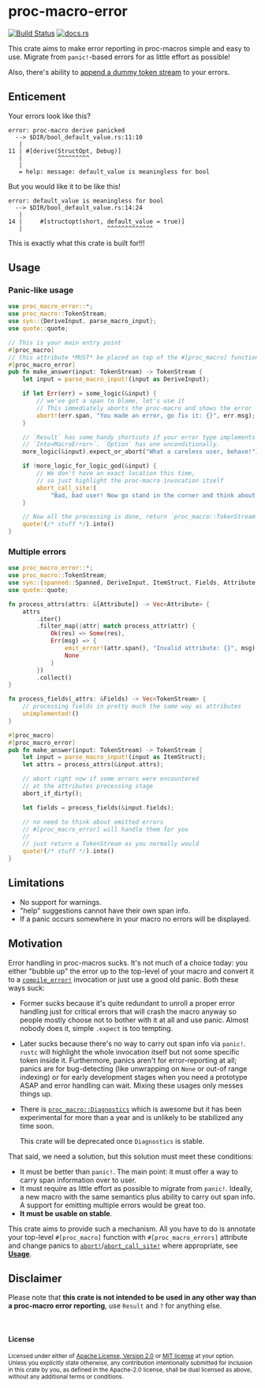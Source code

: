 # proc-macro-error

[![Build Status](https://travis-ci.org/CreepySkeleton/proc-macro-error.svg?branch=master)](https://travis-ci.org/CreepySkeleton/proc-macro-error)
[![docs.rs](https://docs.rs/proc-macro-error/badge.svg)](https://docs.rs/proc-macro-error)

This crate aims to make error reporting in proc-macros simple and easy to use.
Migrate from `panic!`-based errors for as little effort as possible!

Also, there's ability to [append a dummy token stream][crate::dummy] to your errors.

## Enticement

Your errors look like this?
```text
error: proc-macro derive panicked
  --> $DIR/bool_default_value.rs:11:10
   |
11 | #[derive(StructOpt, Debug)]
   |          ^^^^^^^^^
   |
   = help: message: default_value is meaningless for bool
```

But you would like it to be like this!
```text
error: default_value is meaningless for bool
  --> $DIR/bool_default_value.rs:14:24
   |
14 |     #[structopt(short, default_value = true)]
   |                        ^^^^^^^^^^^^^
```

This is exactly what this crate is built for!!!

## Usage

### Panic-like usage

```rust
use proc_macro_error::*;
use proc_macro::TokenStream;
use syn::{DeriveInput, parse_macro_input};
use quote::quote;

// This is your main entry point
#[proc_macro]
// this attribute *MUST* be placed on top of the #[proc_macro] function
#[proc_macro_error]
pub fn make_answer(input: TokenStream) -> TokenStream {
    let input = parse_macro_input!(input as DeriveInput);

    if let Err(err) = some_logic(&input) {
        // we've got a span to blame, let's use it
        // This immediately aborts the proc-macro and shows the error
        abort!(err.span, "You made an error, go fix it: {}", err.msg);
    }

    // `Result` has some handy shortcuts if your error type implements
    // `Into<MacroError>`. `Option` has one unconditionally.
    more_logic(&input).expect_or_abort("What a careless user, behave!");

    if !more_logic_for_logic_god(&input) {
        // We don't have an exact location this time,
        // so just highlight the proc-macro invocation itself
        abort_call_site!(
            "Bad, bad user! Now go stand in the corner and think about what you did!");
    }

    // Now all the processing is done, return `proc_macro::TokenStream`
    quote!(/* stuff */).into()
}
```

### Multiple errors

```rust
use proc_macro_error::*;
use proc_macro::TokenStream;
use syn::{spanned::Spanned, DeriveInput, ItemStruct, Fields, Attribute , parse_macro_input};
use quote::quote;

fn process_attrs(attrs: &[Attribute]) -> Vec<Attribute> {
    attrs
        .iter()
        .filter_map(|attr| match process_attr(attr) {
            Ok(res) => Some(res),
            Err(msg) => {
                emit_error!(attr.span(), "Invalid attribute: {}", msg);
                None
            }
        })
        .collect()
}

fn process_fields(_attrs: &Fields) -> Vec<TokenStream> {
    // processing fields in pretty much the same way as attributes
    unimplemented!()
}

#[proc_macro]
#[proc_macro_error]
pub fn make_answer(input: TokenStream) -> TokenStream {
    let input = parse_macro_input!(input as ItemStruct);
    let attrs = process_attrs(&input.attrs);

    // abort right now if some errors were encountered
    // at the attributes processing stage
    abort_if_dirty();

    let fields = process_fields(&input.fields);

    // no need to think about emitted errors
    // #[proc_macro_error] will handle them for you
    //
    // just return a TokenStream as you normally would
    quote!(/* stuff */).into()
}
```

## Limitations

- No support for warnings.
- "help" suggestions cannot have their own span info.
- If a panic occurs somewhere in your macro no errors will be displayed.

## Motivation

Error handling in proc-macros sucks. It's not much of a choice today:
you either "bubble up" the error up to the top-level of your macro and convert it to
a [`compile_error!`][compl_err] invocation or just use a good old panic. Both these ways suck:

- Former sucks because it's quite redundant to unroll a proper error handling
    just for critical errors that will crash the macro anyway so people mostly
    choose not to bother with it at all and use panic. Almost nobody does it,
    simple `.expect` is too tempting.

- Later sucks because there's no way to carry out span info via `panic!`. `rustc` will highlight
    the whole invocation itself but not some specific token inside it.
    Furthermore, panics aren't for error-reporting at all; panics are for bug-detecting
    (like unwrapping on `None` or out-of range indexing) or for early development stages
    when you need a prototype ASAP and error handling can wait. Mixing these usages only
    messes things up.

- There is [`proc_macro::Diagnostics`] which is awesome but it has been experimental
    for more than a year and is unlikely to be stabilized any time soon.

    This crate will be deprecated once `Diagnostics` is stable.

That said, we need a solution, but this solution must meet these conditions:

- It must be better than `panic!`. The main point: it must offer a way to carry span information
    over to user.
- It must require as little effort as possible to migrate from `panic!`. Ideally, a new
    macro with the same semantics plus ability to carry out span info. A support for
    emitting multiple errors would be great too.
- **It must be usable on stable**.

This crate aims to provide such a mechanism. All you have to do is annotate your top-level
`#[proc_macro]` function with `#[proc_macro_errors]` attribute and change panics to
[`abort!`]/[`abort_call_site!`] where appropriate, see [**Usage**](#usage).

## Disclaimer
Please note that **this crate is not intended to be used in any other way
than a proc-macro error reporting**, use `Result` and `?` for anything else.

<br>

#### License

<sup>
Licensed under either of <a href="LICENSE-APACHE">Apache License, Version
2.0</a> or <a href="LICENSE-MIT">MIT license</a> at your option.
</sup>

<br>

<sub>
Unless you explicitly state otherwise, any contribution intentionally submitted
for inclusion in this crate by you, as defined in the Apache-2.0 license, shall
be dual licensed as above, without any additional terms or conditions.
</sub>


[compl_err]: https://doc.rust-lang.org/std/macro.compile_error.html
[`proc_macro::Diagnostics`]: (https://doc.rust-lang.org/proc_macro/struct.Diagnostic.html)

[crate::dummy]: https://docs.rs/proc-macro-error/0.3/proc_macro_error/dummy/index.html
[crate::multi]: https://docs.rs/proc-macro-error/0.3/proc_macro_error/multi/index.html

[`abort_call_site!`]: https://docs.rs/proc-macro-error/0.3/proc_macro_error/macro.abort_call_site.html
[`abort!`]: https://docs.rs/proc-macro-error/0.3/proc_macro_error/macro.abort.html
